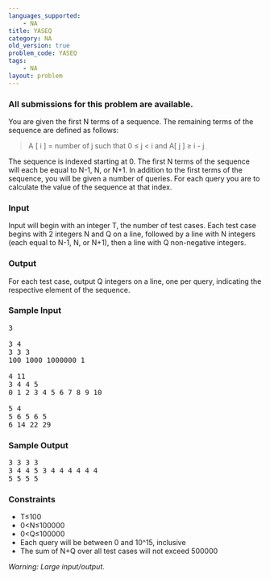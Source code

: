 ```yaml
---
languages_supported:
    - NA
title: YASEQ
category: NA
old_version: true
problem_code: YASEQ
tags:
    - NA
layout: problem
---
```

###  All submissions for this problem are available. 

You are given the first N terms of a sequence. The remaining terms of the sequence are defined as follows:

> A \[ i \] = number of j such that 0 ≤ j &lt; i and A\[ j \] ≥ i - j

The sequence is indexed starting at 0. The first N terms of the sequence will each be equal to N-1, N, or N+1. In addition to the first terms of the sequence, you will be given a number of queries. For each query you are to calculate the value of the sequence at that index.

### Input

Input will begin with an integer T, the number of test cases. Each test case begins with 2 integers N and Q on a line, followed by a line with N integers (each equal to N-1, N, or N+1), then a line with Q non-negative integers.

### Output

For each test case, output Q integers on a line, one per query, indicating the respective element of the sequence.

### Sample Input

<pre>3

3 4
3 3 3
100 1000 1000000 1

4 11
3 4 4 5
0 1 2 3 4 5 6 7 8 9 10

5 4
5 6 5 6 5
6 14 22 29
</pre>
### Sample Output

<pre>3 3 3 3
3 4 4 5 3 4 4 4 4 4 4
5 5 5 5
</pre>
### Constraints

- T≤100
- 0&lt;N≤100000
- 0&lt;Q≤100000
- Each query will be between 0 and 10^15, inclusive
- The sum of N+Q over all test cases will not exceed 500000

*Warning: Large input/output.*
